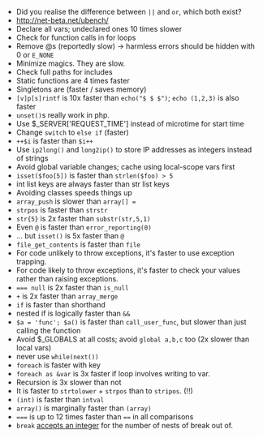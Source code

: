 * Did you realise the difference between `||` and `or`, which both exist?
* http://net-beta.net/ubench/
* Declare all vars; undeclared ones 10 times slower
* Check for function calls in for loops
* Remove @s (reportedly slow) -> harmless errors should be hidden with 0 or `E_NONE`
* Minimize magics. They are slow.
* Check full paths for includes
* Static functions are 4 times faster
* Singletons are (faster / saves memory)
* `[v]p[s]rintf` is 10x faster than `echo("$ $ $")`; `echo (1,2,3)` is also faster
* `unset()`s really work in php.
* Use $_SERVER['REQUEST_TIME'] instead of microtime for start time
* Change `switch` to `else if` (faster)
* `++$i` is faster than `$i++`
* Use `ip2long()` and `long2ip()` to store IP addresses as integers instead of strings
* Avoid global variable changes; cache using local-scope vars first
* `isset($foo[5])` is faster than `strlen($foo) > 5`
* int list keys are always faster than str list keys
* Avoiding classes speeds things up
* `array_push` is slower than `array[] =`
* `strpos` is faster than `strstr`
* `str{5}` is 2x faster than `substr(str,5,1)`
* Even `@` is faster than `error_reporting(0)`
* ... but `isset()` is 5x faster than `@`
* `file_get_contents` is faster than `file`
* For code unlikely to throw exceptions, it's faster to use exception trapping.
* For code likely to throw exceptions, it's faster to check your values rather than raising exceptions.
* `=== null` is 2x faster than `is_null`
* `+` is 2x faster than `array_merge`
* `if` is faster than shorthand
* nested if is logically faster than `&&`
* `$a = 'func'; $a()` is faster than `call_user_func`, but slower than just calling the function
* Avoid $_GLOBALS at all costs; avoid `global a,b,c` too (2x slower than local vars)
* never use `while(next())`
* `foreach` is faster with key
* `foreach as &var` is 3x faster if loop involves writing to var.
* Recursion is 3x slower than not
* It is faster to `strtolower` + `strpos` than to `stripos`. (!!)
* `(int)` is faster than `intval`
* `array()` is marginally faster than `(array)`
* `===` is up to 12 times faster than `==` in all comparisons
* `break` [accepts an integer](http://www.php.net/break) for the number of nests of break out of.
